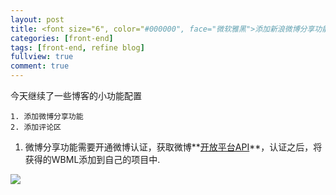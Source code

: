 ```yaml
---
layout: post
title: <font size="6", color="#000000", face="微软雅黑">添加新浪微博分享功能，评论功能添加</font>
categories: [front-end]
tags: [front-end, refine blog]
fullview: true
comment: true
---
```


今天继续了一些博客的小功能配置

	1. 添加微博分享功能
	2. 添加评论区
	
1. 微博分享功能需要开通微博认证，获取微博**[开放平台API](http://open.weibo.com/sharebutton)**，认证之后，将获得的WBML添加到自己的项目中.

<img src="{{site.BASE_PATH}}/assets/media/QQ20160103-0.png" />
